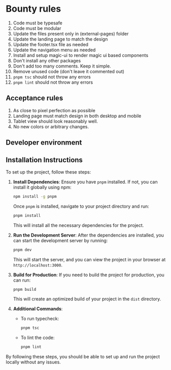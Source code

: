 # Bounty rules

1. Code must be typesafe
2. Code must be modular
3. Update the files present only in (external-pages) folder
4. Update the landing page to match the design
5. Update the footer.tsx file as needed
6. Update the navigation menu as needed
7. Install and setup magic-ui to render magic ui based components
8. Don't install any other packages
9. Don't add too many comments. Keep it simple.
10. Remove unused code (don't leave it commented out)
11. `pnpm tsc` should not throw any errors
12. `pnpm lint` should not throw any errors

## Acceptance rules

1. As close to pixel perfection as possible
2. Landing page must match design in both desktop and mobile
3. Tablet view should look reasonably well.
4. No new colors or arbitrary changes.

## Developer environment

## Installation Instructions

To set up the project, follow these steps:

1. **Install Dependencies**:
   Ensure you have `pnpm` installed. If not, you can install it globally using npm:

   ```sh
   npm install -g pnpm
   ```

   Once `pnpm` is installed, navigate to your project directory and run:

   ```sh
   pnpm install
   ```

   This will install all the necessary dependencies for the project.

2. **Run the Development Server**:
   After the dependencies are installed, you can start the development server by running:

   ```sh
   pnpm dev
   ```

   This will start the server, and you can view the project in your browser at `http://localhost:3000`.

3. **Build for Production**:
   If you need to build the project for production, you can run:

   ```sh
   pnpm build
   ```

   This will create an optimized build of your project in the `dist` directory.

4. **Additional Commands**:
   - To run typecheck:
     ```sh
     pnpm tsc
     ```
   - To lint the code:
     ```sh
     pnpm lint
     ```

By following these steps, you should be able to set up and run the project locally without any issues.

